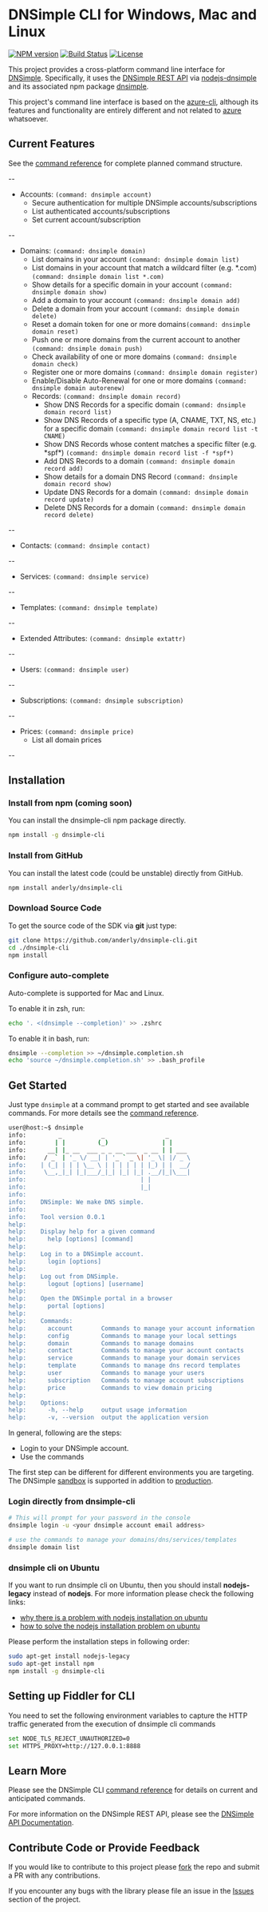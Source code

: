 # DNSimple CLI for Windows, Mac and Linux

[![NPM version](http://img.shields.io/npm/v/dnsimple-cli.svg?style=flat)](https://npmjs.org/package/dnsimple-cli)
[![Build Status](http://img.shields.io/travis/anderly/dnsimple-cli.svg?style=flat)](https://travis-ci.org/anderly/dnsimple-cli)
[![License](http://img.shields.io/badge/license-Apache-red.svg?style=flat)](http://opensource.org/licenses/Apache-2.0)

This project provides a cross-platform command line interface for [DNSimple][0]. Specifically, it uses the [DNSimple REST API][2] via [nodejs-dnsimple](https://github.com/fvdm/nodejs-dnsimple) and its associated npm package [dnsimple](https://www.npmjs.org/package/dnsimple).

This project's command line interface is based on the [azure-cli](https://github.com/Azure/azure-sdk-tools-xplat), although its features and functionality are entirely different and not related to [azure](http://azure.microsoft.com/) whatsoever.

## Current Features

See the [command reference][3] for complete planned command structure.

--
* Accounts: `(command: dnsimple account)`
    * Secure authentication for multiple DNSimple accounts/subscriptions
    * List authenticated accounts/subscriptions
    * Set current account/subscription

--
* Domains: `(command: dnsimple domain)`
    * List domains in your account `(command: dnsimple domain list)`
    * List domains in your account that match a wildcard filter (e.g. *.com) `(command: dnsimple domain list *.com)`
    * Show details for a specific domain in your account `(command: dnsimple domain show)`
    * Add a domain to your account `(command: dnsimple domain add)`
    * Delete a domain from your account `(command: dnsimple domain delete)`
    * Reset a domain token for one or more domains`(command: dnsimple domain reset)`
    * Push one or more domains from the current account to another `(command: dnsimple domain push)`
    * Check availability of one or more domains `(command: dnsimple domain check)`
    * Register one or more domains `(command: dnsimple domain register)`
    * Enable/Disable Auto-Renewal for one or more domains `(command: dnsimple domain autorenew)`
    * Records: `(command: dnsimple domain record)`
        * Show DNS Records for a specific domain `(command: dnsimple domain record list)`
        * Show DNS Records of a specific type (A, CNAME, TXT, NS, etc.) for a specific domain  `(command: dnsimple domain record list -t CNAME)`
        * Show DNS Records whose content matches a specific filter (e.g. \*spf\*)  `(command: dnsimple domain record list -f *spf*)`
        * Add DNS Records to a domain `(command: dnsimple domain record add)`
        * Show details for a domain DNS Record `(command: dnsimple domain record show)`
        * Update DNS Records for a domain `(command: dnsimple domain record update)`
        * Delete DNS Records for a domain `(command: dnsimple domain record delete)`

--
* Contacts:  `(command: dnsimple contact)`

--
* Services:  `(command: dnsimple service)`

--
* Templates:  `(command: dnsimple template)`

--
* Extended Attributes:  `(command: dnsimple extattr)`

--
* Users:  `(command: dnsimple user)`

--
* Subscriptions:  `(command: dnsimple subscription)`

--
* Prices:  `(command: dnsimple price)`
	* List all domain prices

--
## Installation

### Install from npm (coming soon)

You can install the dnsimple-cli npm package directly.
```bash
npm install -g dnsimple-cli
```
### Install from GitHub
You can install the latest code (could be unstable) directly from GitHub.
```bash
npm install anderly/dnsimple-cli
```

### Download Source Code

To get the source code of the SDK via **git** just type:

```bash
git clone https://github.com/anderly/dnsimple-cli.git
cd ./dnsimple-cli
npm install
```

### Configure auto-complete

Auto-complete is supported for Mac and Linux.

To enable it in zsh, run:

```bash
echo '. <(dnsimple --completion)' >> .zshrc
```

To enable it in bash, run:

```bash
dnsimple --completion >> ~/dnsimple.completion.sh
echo 'source ~/dnsimple.completion.sh' >> .bash_profile
```

## Get Started

Just type `dnsimple` at a command prompt to get started and see available commands. For more details see the [command reference][3].

```bash
user@host:~$ dnsimple
info:         _           _                 _      
info:        | |         (_)               | |     
info:      __| |_ __  ___ _ _ __ ___  _ __ | | ___ 
info:     / _` | '_ \/ __| | '_ ` _ \| '_ \| |/ _ \
info:    | (_| | | | \__ \ | | | | | | |_) | |  __/
info:     \__,_|_| |_|___/_|_| |_| |_| .__/|_|\___|
info:                                | |           
info:                                |_|           
info:    
info:    DNSimple: We make DNS simple.
info:    
info:    Tool version 0.0.1
help:    
help:    Display help for a given command
help:      help [options] [command]
help:    
help:    Log in to a DNSimple account.
help:      login [options]
help:    
help:    Log out from DNSimple.
help:      logout [options] [username]
help:    
help:    Open the DNSimple portal in a browser
help:      portal [options]
help:    
help:    Commands:
help:      account        Commands to manage your account information
help:      config         Commands to manage your local settings
help:      domain         Commands to manage domains
help:      contact        Commands to manage your account contacts
help:      service        Commands to manage your domain services
help:      template       Commands to manage dns record templates
help:      user           Commands to manage your users
help:      subscription   Commands to manage account subscriptions
help:      price          Commands to view domain pricing
help:    
help:    Options:
help:      -h, --help     output usage information
help:      -v, --version  output the application version
```

In general, following are the steps:

* Login to your DNSimple account.
* Use the commands

The first step can be different for different environments you are targeting. The DNSimple [sandbox][1] is supported in addition to [production][0].

### Login directly from dnsimple-cli

```bash
# This will prompt for your password in the console
dnsimple login -u <your dnsimple account email address>

# use the commands to manage your domains/dns/services/templates
dnsimple domain list
```

### dnsimple cli on Ubuntu
If you want to run dnsimple cli on Ubuntu, then you should install **nodejs-legacy** instead of **nodejs**. For more information please check the following links:
- [why there is a problem with nodejs installation on ubuntu](http://stackoverflow.com/questions/14914715/express-js-no-such-file-or-directory/14914716#14914716)
- [how to solve the nodejs installation problem on ubuntu](https://github.com/expressjs/keygrip/issues/7)

Please perform the installation steps in following order:
```bash
sudo apt-get install nodejs-legacy
sudo apt-get install npm
npm install -g dnsimple-cli
```
    
## Setting up Fiddler for CLI

You need to set the following environment variables to capture the HTTP traffic generated from the execution of dnsimple cli commands

```bash
set NODE_TLS_REJECT_UNAUTHORIZED=0
set HTTPS_PROXY=http://127.0.0.1:8888
```

## Learn More
Please see the DNSimple CLI [command reference][3] for details on current and anticipated commands.

For more information on the DNSimple REST API, please see the [DNSimple API Documentation][2].

## Contribute Code or Provide Feedback

If you would like to contribute to this project please [fork](https://github.com/anderly/dnsimple-cli/fork) the repo and submit a PR with any contributions.

If you encounter any bugs with the library please file an issue in the [Issues](https://github.com/anderly/dnsimple-cli/issues) section of the project.

[0]:http://dnsimple.com
[1]:http://sandbox.dnsimple.com
[2]:http://developer.dnsimple.com/
[3]:https://github.com/anderly/dnsimple-cli/blob/master/command-reference.md